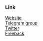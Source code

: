 ### Link
[Website](https://dogif.top)  
[Telegram group](https://t.me/joinchat/umFGwk5RNrI5ZDBl)  
[Twitter](https://twitter.com/KnightDJun)  
[Freeback](https://github.com/knightjun/Dogif/issues)  